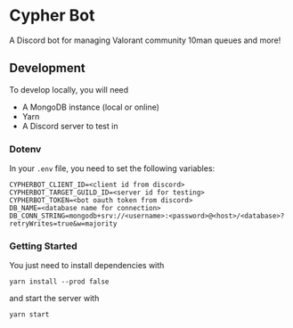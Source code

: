 # Cypher Bot

A Discord bot for managing Valorant community 10man queues and more!

## Development

To develop locally, you will need

- A MongoDB instance (local or online)
- Yarn
- A Discord server to test in

### Dotenv

In your `.env` file, you need to set the following variables:

```
CYPHERBOT_CLIENT_ID=<client id from discord>
CYPHERBOT_TARGET_GUILD_ID=<server id for testing>
CYPHERBOT_TOKEN=<bot oauth token from discord>
DB_NAME=<database name for connection>
DB_CONN_STRING=mongodb+srv://<username>:<password>@<host>/<database>?retryWrites=true&w=majority
```

### Getting Started

You just need to install dependencies with

```
yarn install --prod false
```

and start the server with

```
yarn start
```
